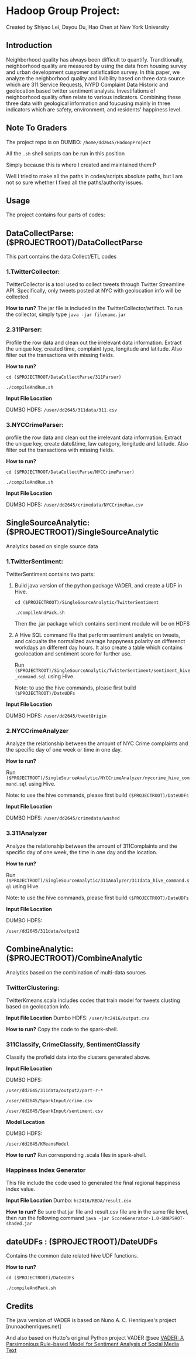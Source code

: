 # Hadoop Group Project:

Created by Shiyao Lei, Dayou Du, Hao Chen at New York University

## Introduction

Neighborhood quality has always been difficult to quantify. Tranditionally, 
neighborhood quality are measured by using the data from housing survey and 
urban development cusyomer satisfication survey. In this paper, we analyze 
the neighborhood quality and livibility based on three data source which are 
311 Service Requests, NYPD Complaint Data Historic and geolocation based twitter 
sentiment analysis. Investifations of neighborhood quality often relate to 
various indicators. Combining these three data with geological information 
and foucusing mainly in three indicators which are safety, environment, and 
residents' happiness level.


## Note To Graders

The project repo is on DUMBO: `/home/dd2645/HadoopProject`

All the `.sh` shell scripts can be run in this position
 
Simply because this is where I created and maintained them:P

Well I tried to make all the paths in codes/scripts absolute paths, 
but I am not so sure whether I fixed all the paths/authority issues.



## Usage

The project contains four parts of codes:




## DataCollectParse: ($PROJECTROOT)/DataCollectParse

This part contains the data Collect/ETL codes

### 1.TwitterCollector:
TwitterCollector is a tool used to collect tweets through Twitter Streamline API. 
Specifically, only tweets posted at NYC with geolocation info will be collected. 

**How to run?**
The jar file is included in the TwitterCollector/artifact. 
To run the collector, simply type `java -jar filename.jar`



### 2.311Parser:

Profile the row data and clean out the irrelevant data information. Extract the 
unique key, created time, complaint type, longitude and latitude. Also filter 
out the transactions with missing fields.

**How to run?**

`cd ($PROJECTROOT/DataCollectParse/311Parser)`

`./compileAndRun.sh`

**Input File Location**

DUMBO HDFS: `/user/dd2645/311data/311.csv`



### 3.NYCCrimeParser:

profile the row data and clean out the irrelevant data information. Extract the 
unique key, create date\&time, law category, longitude and latitude. Also filter 
out the transactions with missing fields. 

**How to run?**

`cd ($PROJECTROOT/DataCollectParse/NYCCrimeParser)`

`./compileAndRun.sh`

**Input File Location**

DUMBO HDFS: `/user/dd2645/crimedata/NYCCrimeRaw.csv`




## SingleSourceAnalytic: ($PROJECTROOT)/SingleSourceAnalytic

Analytics based on single source data

### 1.TwitterSentiment:

TwitterSentiment contains two parts:
1. Build java version of the python package VADER, and create a UDF in Hive.

   `cd ($PROJECTROOT)/SingleSourceAnalytic/TwitterSentiment`

   `./compileAndPack.sh`

   Then the .jar package which contains sentiment module will be on HDFS

2. A Hive SQL command file that perform sentiment analytic on tweets, and calcualte the
  normalized average happyness polarity on differenct workdays an different day hours.
  It also create a table which contains geolocation and sentiment score for further use.

   Run `($PROJECTROOT)/SingleSourceAnalytic/TwitterSentiment/sentiment_hive_command.sql` using Hive.

   Note: to use the hive commands, please first build `($PROJECTROOT)/DateUDFs`

**Input File Location**

DUMBO HDFS: `/user/dd2645/tweetOrigin`



### 2.NYCCrimeAnalyzer

Analyze the relationship between the amount of NYC Crime complaints and 
the specific day of one week or time in one day. 

**How to run?**

Run `($PROJECTROOT)/SingleSourceAnalytic/NYCCrimeAnalyzer/nyccrime_hive_command.sql` using Hive.

Note: to use the hive commands, please first build `($PROJECTROOT)/DateUDFs`

**Input File Location**

DUMBO HDFS: `/user/dd2645/crimedata/washed`



### 3.311Analyzer

Analyze the relationship between the amount of 311Complaints and the specific day of one week, the time in one day and the location.

**How to run?**

Run `($PROJECTROOT)/SingleSourceAnalytic/311Analyzer/311data_hive_command.sql` using Hive.

Note: to use the hive commands, please first build `($PROJECTROOT)/DateUDFs`

**Input File Location**

DUMBO HDFS:

`/user/dd2645/311data/output2`



## CombineAnalytic: ($PROJECTROOT)/CombineAnalytic

Analytics based on the combination of multi-data sources

### TwitterClustering:

TwitterKmeans.scala includes codes that train model for tweets clusting based on geolocation info.

**Input File Location**
Dumbo HDFS: `/user/hc2416/output.csv`

**How to run?**
Copy the code to the spark-shell.



### 311Classify, CrimeClassify, SentimentClassify

Classify the profield data into the clusters generated above.

**Input File Location**

DUMBO HDFS:

`/user/dd2645/311data/output2/part-r-*`

`/user/dd2645/SparkInput/crime.csv`

`/user/dd2645/SparkInput/sentiment.csv`

**Model Location**

DUMBO HDFS:

`/user/dd2645/KMeansModel`


**How to run?**
Run corresponding .scala files in spark-shell.



### Happiness Index Generator
This file include the code used to generated the final regional happiness index value.

**Input File Location**
Dumbo: `hc2416/RBDA/result.csv`

**How to run?**
Be sure that jar file and result.csv file are in the same file level, then run the following command
`java -jar ScoreGenerator-1.0-SNAPSHOT-shaded.jar`




## dateUDFs : ($PROJECTROOT)/DateUDFs

Contains the common date related hive UDF functions.

**How to run?**

`cd ($PROJECTROOT)/DateUDFs`

`./compileAndPack.sh`




## Credits

The java version of VADER is based on Nuno A. C. Henriques's project [nunoachenriques.net]

And also based on Hutto's original Python project VADER
@see <a href="http://comp.social.gatech.edu/papers/icwsm14.vader.hutto.pdf">VADER:
A Parsimonious Rule-based Model for Sentiment Analysis of Social Media Text</a>

